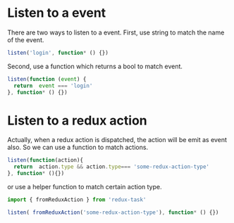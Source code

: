 #  Listen to a event

There are two ways to listen to a event. First, use string to match the name of the event.

```javascript
listen('login', function* () {})
```

Second, use a function which returns a bool to match event.

```javascript
listen(function (event) {
  return  event === 'login'
}, function* () {})
```

#  Listen to a redux action

Actually, when a redux action is dispatched, the action will be emit as event also. So we can use a function to match actions.

 ```javascript
 listen(function(action){
   return  action.type && action.type=== 'some-redux-action-type'
 }, function* (){})
 ```

 or use a helper function to match certain action type.

 ```javascript
 import { fromReduxAction } from 'redux-task'
 
 listen( fromReduxAction('some-redux-action-type'), function* () {})
 ```

